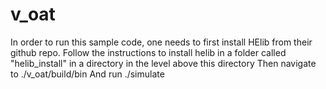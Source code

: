 # v_oat

In order to run this sample code, one needs to first install HElib from their github repo.
Follow the instructions to install helib in a folder called "helib_install" in a directory in the level above this directory
Then navigate to ./v_oat/build/bin
And run ./simulate